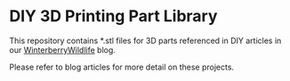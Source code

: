 # DIY 3D Printing Part Library

This repository contains *.stl files for 3D parts referenced in DIY articles in our [WinterberryWildlife](https://www.winterberrywildlife.ouroneacrefarm.com) blog. 

Please refer to blog articles for more detail on these projects. 
